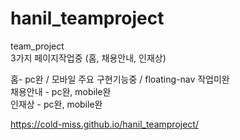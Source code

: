 # hanil_teamproject
team_project <br>
3가지 페이지작업중 (홈, 채용안내, 인재상) <br>

홈- pc완 / 모바일 주요 구현기능중 / floating-nav 작업미완<br> 
채용안내 - pc완, mobile완<br>
인재상 - pc완, mobile완<br>

https://cold-miss.github.io/hanil_teamproject/
